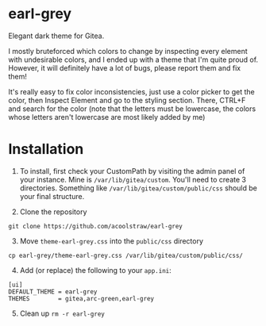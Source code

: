 # earl-grey
Elegant dark theme for Gitea. 

I mostly bruteforced which colors to change by inspecting every element with undesirable colors, and I ended up with a theme that I'm quite proud of. However, it will definitely have a lot of bugs, please report them and fix them!

It's really easy to fix color inconsistencies, just use a color picker to get the color, then Inspect Element and go to the styling section. There, CTRL+F and search for the color (note that the letters must be lowercase, the colors whose letters aren't lowercase are most likely added by me)

# Installation
1. To install, first check your CustomPath by visiting the admin panel of your instance. Mine is `/var/lib/gitea/custom`. You'll need to create 3 directories. Something like `/var/lib/gitea/custom/public/css` should be your final structure.

2. Clone the repository
   
`git clone https://github.com/acoolstraw/earl-grey`

3. Move `theme-earl-grey.css` into the `public/css` directory
   
`cp earl-grey/theme-earl-grey.css /var/lib/gitea/custom/public/css/`

4. Add (or replace) the following to your `app.ini`:
```
[ui]
DEFAULT_THEME = earl-grey
THEMES        = gitea,arc-green,earl-grey
```

5. Clean up
`rm -r earl-grey`
